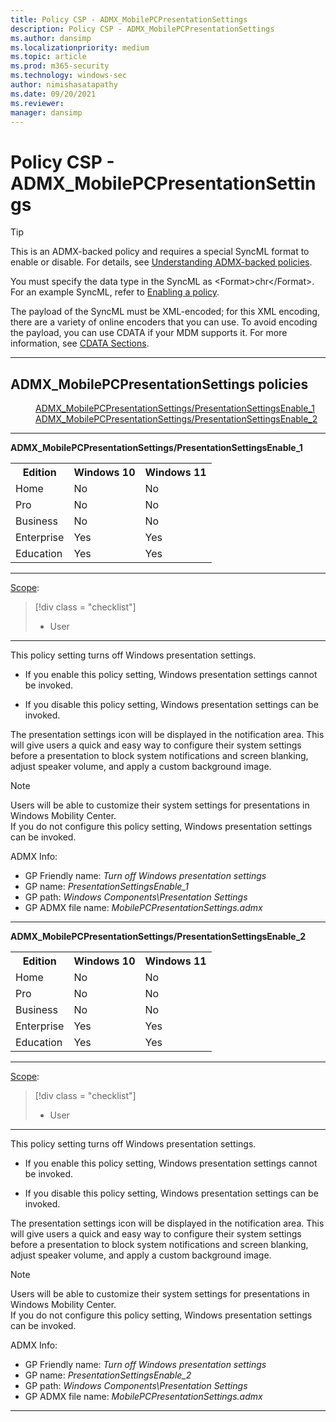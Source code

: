 ```yaml
---
title: Policy CSP - ADMX_MobilePCPresentationSettings
description: Policy CSP - ADMX_MobilePCPresentationSettings
ms.author: dansimp
ms.localizationpriority: medium
ms.topic: article
ms.prod: m365-security
ms.technology: windows-sec
author: nimishasatapathy
ms.date: 09/20/2021
ms.reviewer: 
manager: dansimp
---
```


# Policy CSP - ADMX_MobilePCPresentationSettings

> [!TIP]
> This is an ADMX-backed policy and requires a special SyncML format to enable or disable. For details, see [Understanding ADMX-backed policies](./understanding-admx-backed-policies.md).
> 
> You must specify the data type in the SyncML as &lt;Format&gt;chr&lt;/Format&gt;. For an example SyncML, refer to [Enabling a policy](./understanding-admx-backed-policies.md#enabling-a-policy).
> 
> The payload of the SyncML must be XML-encoded; for this XML encoding, there are a variety of online encoders that you can use. To avoid encoding the payload, you can use CDATA if your MDM supports it. For more information, see [CDATA Sections](http://www.w3.org/TR/REC-xml/#sec-cdata-sect).

<hr/>

<!--Policies-->
## ADMX_MobilePCPresentationSettings policies  

<dl>
  <dd>
    <a href="#admx-mobilepcpresentationsettings-presentationsettingsenable_1">ADMX_MobilePCPresentationSettings/PresentationSettingsEnable_1</a>
  </dd>
  <dd>
    <a href="#admx-mobilepcpresentationsettings-presentationsettingsenable_2">ADMX_MobilePCPresentationSettings/PresentationSettingsEnable_2</a>
  </dd>
</dl>

<hr/>

<!--Policy-->

<a href="" id="admx-mobilepcpresentationsettings-presentationsettingsenable_1"></a>**ADMX_MobilePCPresentationSettings/PresentationSettingsEnable_1**


<!--SupportedSKUs-->
<table>
<tr>
    <th>Edition</th>
    <th>Windows 10</th>
    <th>Windows 11</th>
</tr>
<tr>
    <td>Home</td>
    <td>No</td>
    <td>No</td>
</tr>
<tr>
    <td>Pro</td>
    <td>No</td>
    <td>No</td>
</tr>
<tr>
    <td>Business</td>
    <td>No</td>
    <td>No</td>
</tr>
<tr>
    <td>Enterprise</td>
    <td>Yes</td>
    <td>Yes</td>
</tr>
<tr>
    <td>Education</td>
    <td>Yes</td>
    <td>Yes</td>
</tr>
</table>

<!--/SupportedSKUs-->
<hr/>

<!--Scope-->
[Scope](./policy-configuration-service-provider.md#policy-scope):

> [!div class = "checklist"]
> * User

<hr/>

<!--/Scope-->
<!--Description-->
This policy setting turns off Windows presentation settings.  

- If you enable this policy setting, Windows presentation settings cannot be invoked.  

- If you disable this policy setting, Windows presentation settings can be invoked. 

The presentation settings icon will be displayed in the notification area. This will give users a quick and easy way to configure their system settings before a presentation to block system notifications and screen blanking, adjust speaker volume, and apply a custom background image.  

> [!NOTE]
> Users will be able to customize their system settings for presentations in Windows Mobility Center.  
If you do not configure this policy setting, Windows presentation settings can be invoked.


<!--/Description-->


<!--ADMXBacked-->
ADMX Info:  
-   GP Friendly name: *Turn off Windows presentation settings*
-   GP name: *PresentationSettingsEnable_1*
-   GP path: *Windows Components\Presentation Settings*
-   GP ADMX file name: *MobilePCPresentationSettings.admx*

<!--/ADMXBacked-->
<!--/Policy-->
<hr/>

<!--Policy-->
<a href="" id="admx-mobilepcpresentationsettings-presentationsettingsenable_2"></a>**ADMX_MobilePCPresentationSettings/PresentationSettingsEnable_2**  

<!--SupportedSKUs-->
<table>
<tr>
    <th>Edition</th>
    <th>Windows 10</th>
    <th>Windows 11</th>
</tr>
<tr>
    <td>Home</td>
    <td>No</td>
    <td>No</td>
</tr>
<tr>
    <td>Pro</td>
    <td>No</td>
    <td>No</td>
</tr>
<tr>
    <td>Business</td>
    <td>No</td>
    <td>No</td>
</tr>
<tr>
    <td>Enterprise</td>
    <td>Yes</td>
    <td>Yes</td>
</tr>
<tr>
    <td>Education</td>
    <td>Yes</td>
    <td>Yes</td>
</tr>
</table>

<!--/SupportedSKUs-->
<hr/>

<!--Scope-->
[Scope](./policy-configuration-service-provider.md#policy-scope):

> [!div class = "checklist"]
> * User

<hr/>

<!--/Scope-->
<!--Description-->
This policy setting turns off Windows presentation settings.  

- If you enable this policy setting, Windows presentation settings cannot be invoked.  

- If you disable this policy setting, Windows presentation settings can be invoked. 

The presentation settings icon will be displayed in the notification area. This will give users a quick and easy way to configure their system settings before a presentation to block system notifications and screen blanking, adjust speaker volume, and apply a custom background image.  

> [!NOTE]
> Users will be able to customize their system settings for presentations in Windows Mobility Center.  
If you do not configure this policy setting, Windows presentation settings can be invoked.

<!--/Description-->


<!--ADMXBacked-->
ADMX Info:  
-   GP Friendly name: *Turn off Windows presentation settings*
-   GP name: *PresentationSettingsEnable_2*
-   GP path: *Windows Components\Presentation Settings*
-   GP ADMX file name: *MobilePCPresentationSettings.admx*
<!--/ADMXBacked-->
<!--/Policy-->
<hr/>

<!--/Policies-->

